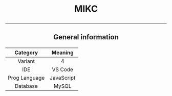 # <p align="center">MIKC</p>
***
## <p align="center">General information</p>

| Category | Meaning |
| :-----------------: | :-----------------: |
| Variant | 4 |
| IDE | VS Code |
| Prog Language | JavaScript |
| Database | MySQL |
